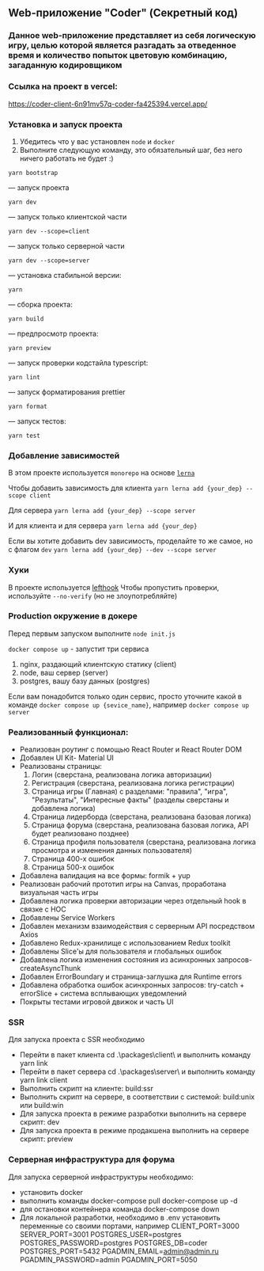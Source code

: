 ## Web-приложение "Coder" (Секретный код)
### Данное web-приложение представляет из себя логическую игру, целью которой является разгадать за отведенное время и количество попыток цветовую комбинацию, загаданную кодировщиком

### Ссылка на проект в vercel:
https://coder-client-6n91mv57q-coder-fa425394.vercel.app/

### Установка и запуск проекта
1. Убедитесь что у вас установлен `node` и `docker`
2. Выполните следующую команду, это обязательный шаг, без него ничего работать не будет :)
```
yarn bootstrap
```


— запуск проекта 
```
yarn dev
```

— запуск только клиентской части
```
yarn dev --scope=client
```

— запуск только серверной части
```
yarn dev --scope=server
```

— установка стабильной версии:
```
yarn
```

— сборка проекта:
```
yarn build
```

— предпросмотр проекта:
```
yarn preview
```

— запуск проверки кодстайла typescript:
```
yarn lint
```

— запуск форматирования prettier
```
yarn format
```

— запуск тестов:
```
yarn test
```


### Добавление зависимостей
В этом проекте используется `monorepo` на основе [`lerna`](https://github.com/lerna/lerna)

Чтобы добавить зависимость для клиента 
```yarn lerna add {your_dep} --scope client```

Для сервера
```yarn lerna add {your_dep} --scope server```

И для клиента и для сервера
```yarn lerna add {your_dep}```


Если вы хотите добавить dev зависимость, проделайте то же самое, но с флагом `dev`
```yarn lerna add {your_dep} --dev --scope server```


### Хуки
В проекте используется [lefthook](https://github.com/evilmartians/lefthook)
Чтобы пропустить проверки, используйте `--no-verify` (но не злоупотребляйте)

### Production окружение в докере
Перед первым запуском выполните `node init.js`

`docker compose up` - запустит три сервиса
1. nginx, раздающий клиентскую статику (client)
2. node, ваш сервер (server)
3. postgres, вашу базу данных (postgres)

Если вам понадобится только один сервис, просто уточните какой в команде
`docker compose up {sevice_name}`, например `docker compose up server`

### Реализованный функционал:
- Реализован роутинг с помощью React Router и React Router DOM
- Добавлен UI Kit- Material UI
- Реализованы страницы: 
    1) Логин (сверстана, реализована логика авторизации)
    2) Регистрация (сверстана, реализована логика регистрации)
    3) Страница игры (Главная) с разделами: "правила", "игра", "Результаты", "Интересные факты" (разделы сверстаны и добавлена логика)
    4) Страница лидерборда (сверстана, реализована базовая логика)
    4) Страница форума (сверстана, реализована базовая логика, API будет реализовано позднее)
    5) Страница профиля пользователя (сверстана, реализована логика просмотра и изменения данных пользователя)
    6) Страница 400-х ошибок
    7) Страница 500-х ошибок
- Добавлена валидация на все формы: formik + yup
- Реализован рабочий прототип игры на Canvas, проработана визуальная часть игры
- Добавлена логика проверки авторизации через отдельный hook в связке с HOC
- Добавлены Service Workers
- Добавлен механизм взаимодействия с серверным API посредством Axios 
- Добавлено Redux-хранилище с использованием Redux toolkit 
- Добавлены Slice'ы для пользователя и глобальных ошибок
- Добавлена логика изменения состояния из асинхронных запросов- createAsyncThunk
- Добавлен ErrorBoundary и страница-заглушка для Runtime errors
- Добавлена обработка ошибок асинхронных запросов: try-catch + errorSlice + система всплывающих уведомлений
- Покрыты тестами игровой движок и часть UI

### SSR
Для запуска проекта с SSR необходимо
- Перейти в пакет клиента cd .\packages\client\ и выполнить команду yarn link
- Перейти в пакет сервера cd .\packages\server\ и выполнить команду yarn link client
- Выполнить скрипт на клиенте: build:ssr
- Выполнить скрипт на сервере, в соответствии с системой: build:unix или build:win  
- Для запуска проекта в режиме разработки выполнить на сервере скрипт: dev 
- Для запуска проекта в режиме продакшена выполнить на сервере скрипт: preview

### Серверная инфраструктура для форума
Для запуска серверной инфраструктуры необходимо:
- установить docker
- выполнить команды docker-compose pull
                    docker-compose up -d
- для остановки контейнера команда docker-compose down
- Для локальной разработки, необходимо в .env установить переменные со своими портами, например
    CLIENT_PORT=3000
    SERVER_PORT=3001
    POSTGRES_USER=postgres
    POSTGRES_PASSWORD=postgres
    POSTGRES_DB=coder
    POSTGRES_PORT=5432
    PGADMIN_EMAIL=admin@admin.ru
    PGADMIN_PASSWORD=admin
    PGADMIN_PORT=5050
                   
